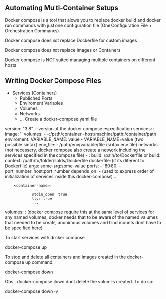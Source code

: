 ## Automating Multi-Container Setups

Docker compose is a tool that alows you to replace docker build and docker run commands
with just one configuration file (One Configuration File + Orchestration Commands)

Docker compose does not replace Dockerfile for custom images 

Docker compose does not replace Images or Containers

Docker compose is NOT suited managing multiple containers on different hosts 

## Writing Docker Compose Files

- Services (Containers)
	- Publiched Ports
	- Enviroment Variables
	- Volumes
	- Networks
	- ...
Create a docker-compose.yaml file

version: "3.8" --version of the docker compose especification
services:
		<container-name>:
				image: '<image-name>'
				volumes:
						-<volume-name>
						-<volume-name>:/path/container
						-host/machine/path:/container/path
				enviroment:
						VARIABLE_NAME: value
						- VARIABLE_NAME=value (two possible sintax)
						env_file:
								- /path/env/variable/file (sintax env file)
				networks (not necessery, docker compose also create a network including the services specified in the compose file)
						- <network-name>
		<container-name>:
				build: /path/to/Dockerfile
				or
				build:
						context: /path/to/folder/holds/Dockerfile
						dockerfile: <dockerfile-name> (if its diferent to Dockerfile)
						args:
								some-arg:some-value
				ports:
						- '80:80'
						- port_number_host:port_number
				depends_on:
						- <other-service-name> (used to express order of initialization of services inside this docker-compose)
		...
				
		<container-name>:
				...
				stdin_open: true
				tty: true
				...
volumes:
		<volume-name>: (docker compose require this at the same level of services for any named volumes, docker needs that to be aware of the named valumes that needed to be create, anonimous volumes and bind mounts dont have to be specified here)

To start services with docker compose

docker-compose up

To stop and delete all containers and images created in the docker-compose up command:

docker-compose down

Obs:. docker-compose down dont delete the volumes created. To do so:

docker-compose down -v
				
		